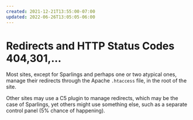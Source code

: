 ```yaml
---
created: 2021-12-21T13:55:00-07:00
updated: 2022-06-26T13:05:05-06:00
---
```


# Redirects and HTTP Status Codes 404,301,...
Most sites, except for Sparlings and perhaps one or two atypical ones, manage their redirects through the Apache `.htaccess` file, in the root of the site.


Other sites may use a C5 plugin to manage redirects, which may be the case of Sparlings, yet others might use something else, such as a separate control panel (5% chance of happening).

